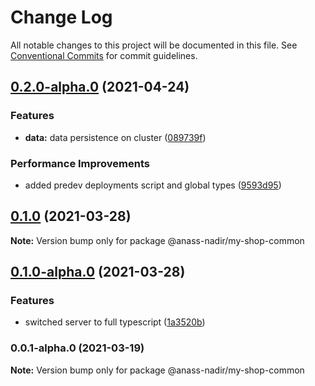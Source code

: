 # Change Log

All notable changes to this project will be documented in this file.
See [Conventional Commits](https://conventionalcommits.org) for commit guidelines.

## [0.2.0-alpha.0](https://github.com/anass-nadir/my-shop/compare/@anass-nadir/my-shop-common@0.1.0-alpha.0...@anass-nadir/my-shop-common@0.2.0-alpha.0) (2021-04-24)

### Features

- **data:** data persistence on cluster ([089739f](https://github.com/anass-nadir/my-shop/commit/089739fae1ae1be08ce767505e8095426b01c227))

### Performance Improvements

- added predev deployments script and global types ([9593d95](https://github.com/anass-nadir/my-shop/commit/9593d950c5e950ef5a3fa4263e75e91b9ffea44e))

## [0.1.0](https://github.com/anass-nadir/my-shop/compare/@anass-nadir/my-shop-common@0.1.0-alpha.0...@anass-nadir/my-shop-common@0.1.0) (2021-03-28)

**Note:** Version bump only for package @anass-nadir/my-shop-common

## [0.1.0-alpha.0](https://github.com/anass-nadir/my-shop/compare/@anass-nadir/my-shop-common@0.0.1-alpha.0...@anass-nadir/my-shop-common@0.1.0-alpha.0) (2021-03-28)

### Features

- switched server to full typescript ([1a3520b](https://github.com/anass-nadir/my-shop/commit/1a3520b1cfb08d6c6031e22418a7ab35f9927b09))

### 0.0.1-alpha.0 (2021-03-19)

**Note:** Version bump only for package @anass-nadir/my-shop-common
